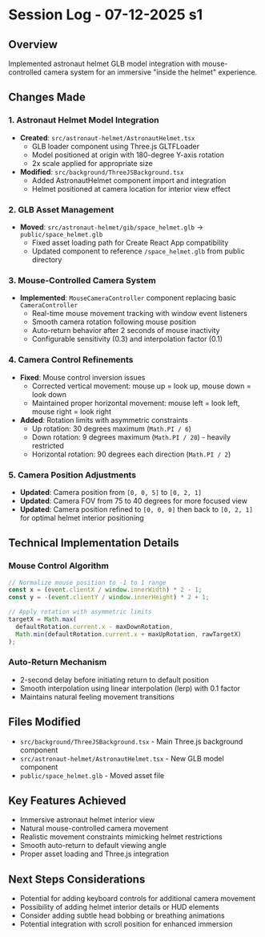 # Session Log - 07-12-2025 s1

## Overview
Implemented astronaut helmet GLB model integration with mouse-controlled camera system for an immersive "inside the helmet" experience.

## Changes Made

### 1. Astronaut Helmet Model Integration
- **Created**: `src/astronaut-helmet/AstronautHelmet.tsx`
  - GLB loader component using Three.js GLTFLoader
  - Model positioned at origin with 180-degree Y-axis rotation
  - 2x scale applied for appropriate size
- **Modified**: `src/background/ThreeJSBackground.tsx`
  - Added AstronautHelmet component import and integration
  - Helmet positioned at camera location for interior view effect

### 2. GLB Asset Management
- **Moved**: `src/astronaut-helmet/gib/space_helmet.glb` → `public/space_helmet.glb`
  - Fixed asset loading path for Create React App compatibility
  - Updated component to reference `/space_helmet.glb` from public directory

### 3. Mouse-Controlled Camera System
- **Implemented**: `MouseCameraController` component replacing basic `CameraController`
  - Real-time mouse movement tracking with window event listeners
  - Smooth camera rotation following mouse position
  - Auto-return behavior after 2 seconds of mouse inactivity
  - Configurable sensitivity (0.3) and interpolation factor (0.1)

### 4. Camera Control Refinements
- **Fixed**: Mouse control inversion issues
  - Corrected vertical movement: mouse up = look up, mouse down = look down
  - Maintained proper horizontal movement: mouse left = look left, mouse right = look right
- **Added**: Rotation limits with asymmetric constraints
  - Up rotation: 30 degrees maximum (`Math.PI / 6`)
  - Down rotation: 9 degrees maximum (`Math.PI / 20`) - heavily restricted
  - Horizontal rotation: 90 degrees each direction (`Math.PI / 2`)

### 5. Camera Position Adjustments
- **Updated**: Camera position from `[0, 0, 5]` to `[0, 2, 1]`
- **Updated**: Camera FOV from 75 to 40 degrees for more focused view
- **Updated**: Camera position refined to `[0, 0, 0]` then back to `[0, 2, 1]` for optimal helmet interior positioning

## Technical Implementation Details

### Mouse Control Algorithm
```typescript
// Normalize mouse position to -1 to 1 range
const x = (event.clientX / window.innerWidth) * 2 - 1;
const y = -(event.clientY / window.innerHeight) * 2 + 1;

// Apply rotation with asymmetric limits
targetX = Math.max(
  defaultRotation.current.x - maxDownRotation,
  Math.min(defaultRotation.current.x + maxUpRotation, rawTargetX)
);
```

### Auto-Return Mechanism
- 2-second delay before initiating return to default position
- Smooth interpolation using linear interpolation (lerp) with 0.1 factor
- Maintains natural feeling movement transitions

## Files Modified
- `src/background/ThreeJSBackground.tsx` - Main Three.js background component
- `src/astronaut-helmet/AstronautHelmet.tsx` - New GLB model component
- `public/space_helmet.glb` - Moved asset file

## Key Features Achieved
- Immersive astronaut helmet interior view
- Natural mouse-controlled camera movement
- Realistic movement constraints mimicking helmet restrictions
- Smooth auto-return to default viewing angle
- Proper asset loading and Three.js integration

## Next Steps Considerations
- Potential for adding keyboard controls for additional camera movement
- Possibility of adding helmet interior details or HUD elements
- Consider adding subtle head bobbing or breathing animations
- Potential integration with scroll position for enhanced immersion